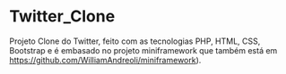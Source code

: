 # Twitter_Clone
Projeto Clone do Twitter, feito com as tecnologias PHP, HTML, CSS, Bootstrap e é embasado no projeto miniframework que também está em <a>https://github.com/WilliamAndreoli/miniframework)</a>.
